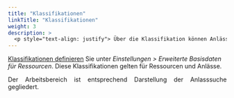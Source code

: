 ```yaml
---
title: "Klassifikationen"
linkTitle: "Klassifikationen"
weight: 3
description: >
  <p style="text-align: justify"> Über die Klassifikation können Anlässe weitere Kriterien, vergleichbar zu Tags, zugeordnet werden. </p>
---
```

[Klassifikationen definieren](/7_Einstellungen/ErweiterteBasisdatenfuerRessourcen/Klassifikationen) Sie unter _Einstellungen > Erweiterte Basisdaten für Ressourcen_. Diese Klassifikationen gelten für Ressourcen und Anlässe.

<p style="text-align: justify">Der Arbeitsbereich ist entsprechend Darstellung der Anlasssuche gegliedert. </p>
